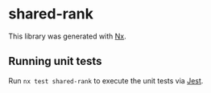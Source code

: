 # shared-rank

This library was generated with [Nx](https://nx.dev).

## Running unit tests

Run `nx test shared-rank` to execute the unit tests via [Jest](https://jestjs.io).
